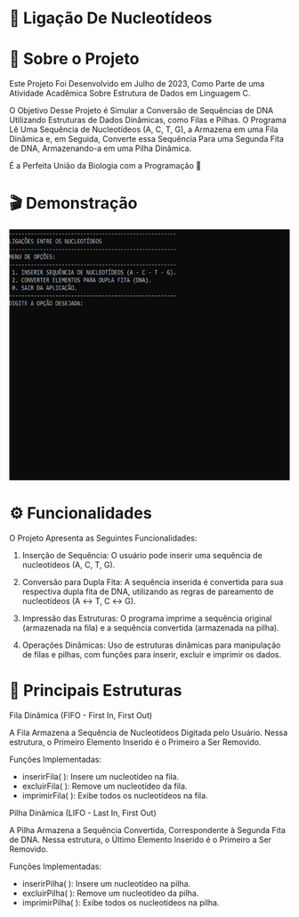 # 🧬 Ligação De Nucleotídeos 

# 📌 Sobre o Projeto 

Este Projeto Foi Desenvolvido em Julho de 2023, Como Parte de uma Atividade Acadêmica Sobre Estrutura de Dados em Linguagem C. 

O Objetivo Desse Projeto é Simular a Conversão de Sequências de DNA Utilizando Estruturas de Dados Dinâmicas, como Filas e Pilhas. O Programa Lê Uma Sequência de Nucleotídeos (A, C, T, G), a Armazena em uma Fila Dinâmica e, em Seguida, Converte essa Sequência Para uma Segunda Fita de DNA, Armazenando-a em uma Pilha Dinâmica.

É a Perfeita União da Biologia com a Programação 🍃

# 🎬 Demonstração 

<p align="center">
  <img width="600" height="450" src="assets/ligação-de-nucleotideos (GIF).gif">
</p>

# ⚙️ Funcionalidades

O Projeto Apresenta as Seguintes Funcionalidades:

1. Inserção de Sequência: O usuário pode inserir uma sequência de nucleotídeos (A, C, T, G).

2. Conversão para Dupla Fita: A sequência inserida é convertida para sua respectiva dupla fita de DNA, utilizando as regras de pareamento de nucleotídeos (A ↔ T, C ↔ G).
   
3. Impressão das Estruturas: O programa imprime a sequência original (armazenada na fila) e a sequência convertida (armazenada na pilha).

4. Operações Dinâmicas: Uso de estruturas dinâmicas para manipulação de filas e pilhas, com funções para inserir, excluir e imprimir os dados.

# 🔗 Principais Estruturas 

Fila Dinâmica (FIFO - First In, First Out)

A Fila Armazena a Sequência de Nucleotídeos Digitada pelo Usuário. Nessa estrutura, o Primeiro Elemento Inserido é o Primeiro a Ser Removido.

Funções Implementadas:

- inserirFila( ): Insere um nucleotídeo na fila.
- excluirFila( ): Remove um nucleotídeo da fila.
- imprimirFila( ): Exibe todos os nucleotídeos na fila.
  
Pilha Dinâmica (LIFO - Last In, First Out)

A Pilha Armazena a Sequência Convertida, Correspondente à Segunda Fita de DNA. Nessa estrutura, o Último Elemento Inserido é o Primeiro a Ser Removido.

Funções Implementadas:

- inserirPilha( ): Insere um nucleotídeo na pilha.
- excluirPilha( ): Remove um nucleotídeo da pilha.
- imprimirPilha( ): Exibe todos os nucleotídeos na pilha.

